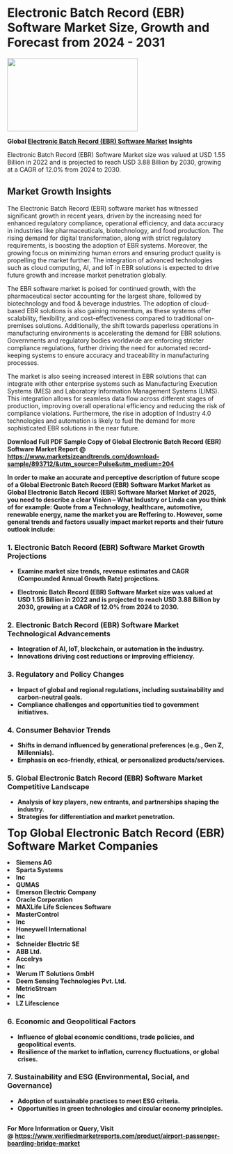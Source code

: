 <H1>Electronic Batch Record (EBR) Software Market Size, Growth and Forecast from 2024 - 2031</H1><img class="aligncenter size-medium wp-image-584254" src="https://thirdeyenews.in/wp-content/uploads/2024/09/Global-Market-Research-300x168.jpeg" alt="" width="300" height="168" /><p><strong>Global&nbsp;<a href="https://www.marketsizeandtrends.com/download-sample/893712/&amp;utm_source=Pulse&amp;utm_medium=204">Electronic Batch Record (EBR) Software Market</a> Insights</strong></p><p>Electronic Batch Record (EBR) Software Market size was valued at USD 1.55 Billion in 2022 and is projected to reach USD 3.88 Billion by 2030, growing at a CAGR of 12.0% from 2024 to 2030.</p><p><h2>Market Growth Insights</h2> <p>The Electronic Batch Record (EBR) software market has witnessed significant growth in recent years, driven by the increasing need for enhanced regulatory compliance, operational efficiency, and data accuracy in industries like pharmaceuticals, biotechnology, and food production. The rising demand for digital transformation, along with strict regulatory requirements, is boosting the adoption of EBR systems. Moreover, the growing focus on minimizing human errors and ensuring product quality is propelling the market further. The integration of advanced technologies such as cloud computing, AI, and IoT in EBR solutions is expected to drive future growth and increase market penetration globally.</p> <p><strong></strong></p> <p>The EBR software market is poised for continued growth, with the pharmaceutical sector accounting for the largest share, followed by biotechnology and food & beverage industries. The adoption of cloud-based EBR solutions is also gaining momentum, as these systems offer scalability, flexibility, and cost-effectiveness compared to traditional on-premises solutions. Additionally, the shift towards paperless operations in manufacturing environments is accelerating the demand for EBR solutions. Governments and regulatory bodies worldwide are enforcing stricter compliance regulations, further driving the need for automated record-keeping systems to ensure accuracy and traceability in manufacturing processes.</p> <p>The market is also seeing increased interest in EBR solutions that can integrate with other enterprise systems such as Manufacturing Execution Systems (MES) and Laboratory Information Management Systems (LIMS). This integration allows for seamless data flow across different stages of production, improving overall operational efficiency and reducing the risk of compliance violations. Furthermore, the rise in adoption of Industry 4.0 technologies and automation is likely to fuel the demand for more sophisticated EBR solutions in the near future.</p> <p><strong></p><p><span class=""><strong>Download Full PDF Sample Copy of Global Electronic Batch Record (EBR) Software Market Report</strong> @ <a href="https://www.marketsizeandtrends.com/download-sample/893712/&amp;utm_source=Pulse&amp;utm_medium=204" target="_blank">https://www.marketsizeandtrends.com/download-sample/893712/&amp;utm_source=Pulse&amp;utm_medium=204</a></span></p><p>In order to make an accurate and perceptive description of future scope of a Global&nbsp;Electronic Batch Record (EBR) Software Market Market as Global&nbsp;Electronic Batch Record (EBR) Software Market Market of 2025, you need to describe a clear Vision &ndash; What Industry or Linda can you think of for example: Quote from a Technology, healthcare, automotive, renewable energy, name the market you are Reffering to. However, some general trends and factors usually impact market reports and their future outlook include:</p><h3>1.&nbsp;<strong>Electronic Batch Record (EBR) Software Market Growth Projections</strong></h3><ul><li>Examine market size trends, revenue estimates and CAGR (Compounded Annual Growth Rate) projections.</li><li><p>Electronic Batch Record (EBR) Software Market size was valued at USD 1.55 Billion in 2022 and is projected to reach USD 3.88 Billion by 2030, growing at a CAGR of 12.0% from 2024 to 2030.</p></li></ul><h3>2.&nbsp;<strong>Electronic Batch Record (EBR) Software Market Technological Advancements</strong></h3><ul><li>Integration of AI, IoT, blockchain, or automation in the industry.</li><li>Innovations driving cost reductions or improving efficiency.</li></ul><h3>3.&nbsp;<strong>Regulatory and Policy Changes</strong></h3><ul><li>Impact of global and regional regulations, including sustainability and carbon-neutral goals.</li><li>Compliance challenges and opportunities tied to government initiatives.</li></ul><h3>4.&nbsp;<strong>Consumer Behavior Trends</strong></h3><ul><li>Shifts in demand influenced by generational preferences (e.g., Gen Z, Millennials).</li><li>Emphasis on eco-friendly, ethical, or personalized products/services.</li></ul><h3>5.&nbsp;<strong>Global Electronic Batch Record (EBR) Software Market Competitive Landscape</strong></h3><ul><li>Analysis of key players, new entrants, and partnerships shaping the industry.</li><li>Strategies for differentiation and market penetration.</li></ul><p data-pm-slice="1 1 []"><span style="color: inherit; font-family: inherit; font-size: 25px;">Top Global Electronic Batch Record (EBR) Software Market Companies</span></p><div class="" data-test-id=""><p><li>Siemens AG</li><li> Sparta Systems</li><li> Inc</li><li> QUMAS</li><li> Emerson Electric Company</li><li> Oracle Corporation</li><li> MAXLife Life Sciences Software</li><li> MasterControl</li><li> Inc</li><li> Honeywell International</li><li> Inc</li><li> Schneider Electric SE</li><li> ABB Ltd.</li><li> Accelrys</li><li> Inc</li><li> Werum IT Solutions GmbH</li><li> Deem Sensing Technologies Pvt. Ltd.</li><li> MetricStream</li><li> Inc</li><li> LZ Lifescience</li></p></div><h3>6.&nbsp;<strong>Economic and Geopolitical Factors</strong></h3><ul><li>Influence of global economic conditions, trade policies, and geopolitical events.</li><li>Resilience of the market to inflation, currency fluctuations, or global crises.</li></ul><h3>7.&nbsp;<strong>Sustainability and ESG (Environmental, Social, and Governance)</strong></h3><ul><li>Adoption of sustainable practices to meet ESG criteria.</li><li>Opportunities in green technologies and circular economy principles.</li></ul><h2><strong style="font-size: 14px;">For More Information or Query, Visit @&nbsp;</strong><a style="background-color: #ffffff; font-size: 14px;" href="https://www.marketsizeandtrends.com/report/electronic-batch-record-ebr-software-market-/" target="_blank">https://www.verifiedmarketreports.com/product/airport-passenger-boarding-bridge-market</a></h2>

